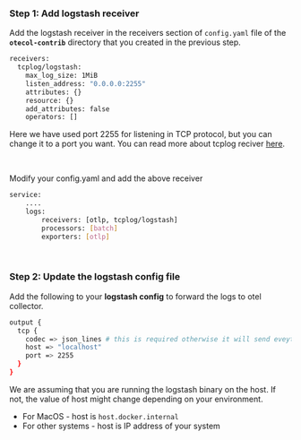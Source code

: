 ### Step 1: Add logstash receiver

Add the logstash receiver in the receivers section of `config.yaml` file of the **`otecol-contrib`** directory that you created in the previous step.

```bash
receivers:
  tcplog/logstash:
    max_log_size: 1MiB
    listen_address: "0.0.0.0:2255"
    attributes: {}
    resource: {}
    add_attributes: false
    operators: []
```

Here we have used port 2255 for listening in TCP protocol, but you can change it to a port you want. You can read more about tcplog reciver [here](https://github.com/open-telemetry/opentelemetry-collector-contrib/tree/main/receiver/tcplogreceiver).

&nbsp;

Modify your config.yaml and add the above receiver
```bash
service:
    ....
    logs:
        receivers: [otlp, tcplog/logstash]
        processors: [batch]
        exporters: [otlp]
```
&nbsp;

### Step 2: Update the logstash config file
Add the following to your **logstash config** to forward the logs to otel collector.
```bash
output {
  tcp {
    codec => json_lines # this is required otherwise it will send eveything in a single line
    host => "localhost"
    port => 2255
  }
}
```
We are assuming that you are running the logstash binary on the host. If not, the value of host might change depending on your environment.

- For MacOS - host is `host.docker.internal`
- For other systems - host is IP address of your system